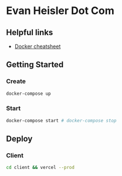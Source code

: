 # Evan Heisler Dot Com

## Helpful links

- [Docker cheatsheet](https://devhints.io/docker-compose)

## Getting Started

### Create

```bash
docker-compose up
```

### Start

```bash
docker-compose start # docker-compose stop
```

## Deploy

### Client

```bash
cd client && vercel --prod
```
